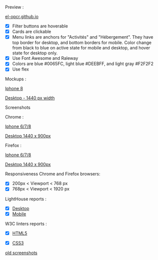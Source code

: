 Preview :

[el-opcr.github.io](https://el-opcr.github.io/EricLonguemare_2_16102020/)

- [x] Filter buttons are hoverable
- [x] Cards are clickable
- [X] Menu links are anchors for "Activités" and "Hébergement". They have top border for desktop,
      and bottom borders for mobile. Color change from black to blue on active state for mobile and
      desktop, and hover state for desktop only.
- [X] Use Font Awesome and Raleway
- [X] Colors are blue #0065FC, light blue #DEEBFF, and light gray #F2F2F2
- [X] Use flex

Mockups :

[Iphone 8](https://github.com/el-opcr/EricLonguemare_2_16102020/blob/a0ab760a68f3e9f1a3dacd36f6f39970766e9526/reviews/mockups/iPhone_8_1.png)

[Desktop - 1440 px width](https://github.com/el-opcr/EricLonguemare_2_16102020/blob/a0ab760a68f3e9f1a3dacd36f6f39970766e9526/reviews/mockups/Desktop-1.png)

Screenshots

Chrome :

[Iphone 6/7/8](https://github.com/el-opcr/EricLonguemare_2_16102020/blob/master/reviews/full-screenshot-chrome/localhost_63341_P2-code_index.html__ijt%3D4nnmji76um29kpcl5sot0t4ckj_iphone678.png)

[Desktop 1440 x 900px](https://github.com/el-opcr/EricLonguemare_2_16102020/blob/master/reviews/full-screenshot-chrome/localhost_63341_P2-code_index.html__ijt%3D4nnmji76um29kpcl5sot0t4ckj_1440x900.png)

Firefox :

[Iphone 6/7/8](https://github.com/el-opcr/EricLonguemare_2_16102020/blob/master/reviews/full-screenshot-firefox/Capture%20d%E2%80%99%C3%A9cran%202020-12-18%20%C3%A0%2015.52.08-fullpage%C3%A8iphone_678.png)

[Desktop 1440 x 900px](https://github.com/el-opcr/EricLonguemare_2_16102020/blob/master/reviews/full-screenshot-firefox/Capture%20d%E2%80%99%C3%A9cran%202020-12-18%20%C3%A0%2015.50.54-fullpage_1440x900.png)

Responsiveness Chrome and Firefox browsers:

- [x] 200px < Viewport < 768 px
- [x] 768px < Viewport < 1920 px

LightHouse reports :

- [x] [Desktop](https://googlechrome.github.io/lighthouse/viewer/?gist=33720f299e12b1595a3417e9930e7ee9)
- [x] [Mobile](https://googlechrome.github.io/lighthouse/viewer/?gist=d04fef6857ecceb005cb88713c780287)

W3C linters reports :

- [x] [HTML5](https://validator.w3.org/nu/?showsource=yes&showoutline=yes&showimagereport=yes&doc=https%3A%2F%2Fel-opcr.github.io%2FEricLonguemare_2_16102020%2F)
- [x] [CSS3](https://jigsaw.w3.org/css-validator/validator?uri=https%3A%2F%2Fel-opcr.github.io%2FEricLonguemare_2_16102020%2F&profile=css3svg&usermedium=all&warning=1&vextwarning=&lang=fr)


[old screenshots](https://github.com/el-opcr/EricLonguemare_2_16102020/tree/master/reviews/old-screenshots.md)
